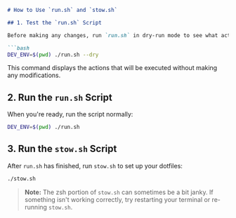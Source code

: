 ```markdown
# How to Use `run.sh` and `stow.sh`

## 1. Test the `run.sh` Script

Before making any changes, run `run.sh` in dry-run mode to see what actions will be performed:

```bash
DEV_ENV=$(pwd) ./run.sh --dry
```

This command displays the actions that will be executed without making any modifications.

## 2. Run the `run.sh` Script

When you're ready, run the script normally:

```bash
DEV_ENV=$(pwd) ./run.sh
```

## 3. Run the `stow.sh` Script

After `run.sh` has finished, run `stow.sh` to set up your dotfiles:

```bash
./stow.sh
```

> **Note:** The zsh portion of `stow.sh` can sometimes be a bit janky. If something isn't working correctly, try restarting your terminal or re-running `stow.sh`.
```

